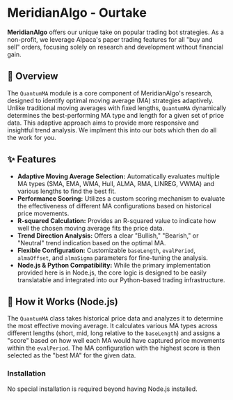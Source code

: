 # MeridianAlgo - Ourtake

**MeridianAlgo** offers our unique take on popular trading bot strategies. As a non-profit, we leverage Alpaca's paper trading features for all "buy and sell" orders, focusing solely on research and development without financial gain.

## 🌟 Overview

The `QuantumMA` module is a core component of MeridianAlgo's research, designed to identify optimal moving average (MA) strategies adaptively. Unlike traditional moving averages with fixed lengths, `QuantumMA` dynamically determines the best-performing MA type and length for a given set of price data. This adaptive approach aims to provide more responsive and insightful trend analysis. We implment this into our bots which then do all the work for you.

## ✨ Features

* **Adaptive Moving Average Selection:** Automatically evaluates multiple MA types (SMA, EMA, WMA, Hull, ALMA, RMA, LINREG, VWMA) and various lengths to find the best fit.
* **Performance Scoring:** Utilizes a custom scoring mechanism to evaluate the effectiveness of different MA configurations based on historical price movements.
* **R-squared Calculation:** Provides an R-squared value to indicate how well the chosen moving average fits the price data.
* **Trend Direction Analysis:** Offers a clear "Bullish," "Bearish," or "Neutral" trend indication based on the optimal MA.
* **Flexible Configuration:** Customizable `baseLength`, `evalPeriod`, `almaOffset`, and `almaSigma` parameters for fine-tuning the analysis.
* **Node.js & Python Compatibility:** While the primary implementation provided here is in Node.js, the core logic is designed to be easily translatable and integrated into our Python-based trading infrastructure.

## 🚀 How it Works (Node.js)

The `QuantumMA` class takes historical price data and analyzes it to determine the most effective moving average. It calculates various MA types across different lengths (short, mid, long relative to the `baseLength`) and assigns a "score" based on how well each MA would have captured price movements within the `evalPeriod`. The MA configuration with the highest score is then selected as the "best MA" for the given data.

### Installation

No special installation is required beyond having Node.js installed.
